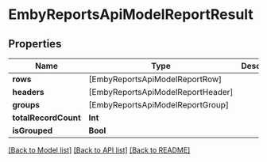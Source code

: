 # EmbyReportsApiModelReportResult

## Properties
Name | Type | Description | Notes
------------ | ------------- | ------------- | -------------
**rows** | [EmbyReportsApiModelReportRow] |  | [optional] 
**headers** | [EmbyReportsApiModelReportHeader] |  | [optional] 
**groups** | [EmbyReportsApiModelReportGroup] |  | [optional] 
**totalRecordCount** | **Int** |  | [optional] 
**isGrouped** | **Bool** |  | [optional] 

[[Back to Model list]](../README.md#documentation-for-models) [[Back to API list]](../README.md#documentation-for-api-endpoints) [[Back to README]](../README.md)


